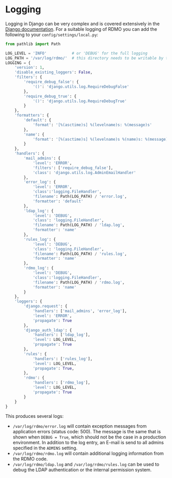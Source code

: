 # Logging

Logging in Django can be very complex and is covered extensively in the [Django documentation](https://docs.djangoproject.com/en/stable/topics/logging/). For a suitable logging of RDMO you can add the following to your `config/settings/local.py`:

```python
from pathlib import Path

LOG_LEVEL = 'INFO'           # or 'DEBUG' for the full logging
LOG_PATH = '/var/log/rdmo/'  # this directory needs to be writable by the rdmo user
LOGGING = {
    'version': 1,
    'disable_existing_loggers': False,
    'filters': {
        'require_debug_false': {
            '()': 'django.utils.log.RequireDebugFalse'
        },
        'require_debug_true': {
            '()': 'django.utils.log.RequireDebugTrue'
        }
    },
    'formatters': {
        'default': {
            'format': '[%(asctime)s] %(levelname)s: %(message)s'
        },
        'name': {
            'format': '[%(asctime)s] %(levelname)s %(name)s: %(message)s'
        }
    },
    'handlers': {
        'mail_admins': {
            'level': 'ERROR',
            'filters': ['require_debug_false'],
            'class': 'django.utils.log.AdminEmailHandler'
        },
        'error_log': {
            'level': 'ERROR',
            'class':'logging.FileHandler',
            'filename': Path(LOG_PATH) / 'error.log',
            'formatter': 'default'
        },
        'ldap_log': {
            'level': 'DEBUG',
            'class': 'logging.FileHandler',
            'filename': Path(LOG_PATH) / 'ldap.log',
            'formatter': 'name'
        },
        'rules_log': {
            'level': 'DEBUG',
            'class': 'logging.FileHandler',
            'filename': Path(LOG_PATH) / 'rules.log',
            'formatter': 'name'
        },
        'rdmo_log': {
            'level': 'DEBUG',
            'class':'logging.FileHandler',
            'filename': Path(LOG_PATH) / 'rdmo.log',
            'formatter': 'name'
        }
    },
    'loggers': {
        'django.request': {
            'handlers': ['mail_admins', 'error_log'],
            'level': 'ERROR',
            'propagate': True
        },
        'django_auth_ldap': {
            'handlers': ['ldap_log'],
            'level': LOG_LEVEL,
            'propagate': True
        },
        'rules': {
            'handlers': ['rules_log'],
            'level': LOG_LEVEL,
            'propagate': True,
        },
        'rdmo': {
            'handlers': ['rdmo_log'],
            'level': LOG_LEVEL,
            'propagate': True
        }
    }
}
```

This produces several logs:

* `/var/log/rdmo/error.log` will contain exception messages from application errors (status code: 500). The message is the same that is shown when `DEBUG = True`, which should not be the case in a production environment. In addition to the log entry, an E-mail is send to all admins specified in the `ADMINS` setting.
* `/var/log/rdmo/rdmo.log` will contain additional logging information from the RDMO code.
* `/var/log/rdmo/ldap.log` and `/var/log/rdmo/rules.log` can be used to debug the LDAP authentication or the internal permission system.
